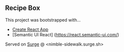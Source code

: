 ## Recipe Box

This project was bootstrapped with...

* [Create React App](https://github.com/facebookincubator/create-react-app)
* [Semantic UI React] (https://react.semantic-ui.com/)

Served on [Surge](surge.sh) @ <nimble-sidewalk.surge.sh>
